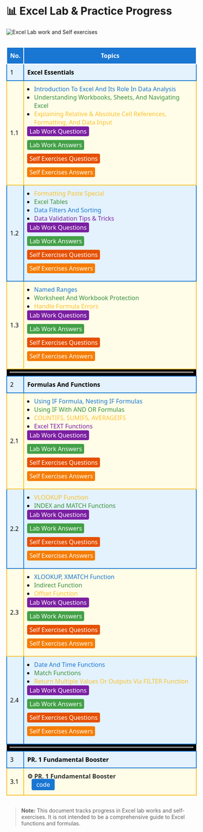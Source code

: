 <h1>📊 Excel Lab & Practice Progress</h1>
<img src="https://img.shields.io/badge/Lab%20work%20and%20Self%20exercises-%23ffff76?logo=microsoft-excel&label=Excel" alt="Excel Lab work and Self exercises">
<hr style="background:transparent;">
<table style="width:100%;border-collapse:collapse;font-family:'Segoe UI',Arial,sans-serif;">
  <thead>
    <tr style="background:#1976d2;color:#fff;">
      <th style="padding:10px 8px;border:2px solid #fff;background:#1976d2;">No.</th>
      <th style="padding:10px 8px;border:2px solid #fff;background:#1976d2;">Topics</th>
    </tr>
  </thead>
  <tbody>
    <tr style="background:#e3f2fd;color:#000;">
      <td style="padding:10px 8px;border:2px solid #1976d2;">1</td>
      <td style="padding:10px 8px;border:2px solid #1976d2;"><b>Excel Essentials</b></td>
    </tr>
    <tr style="background:#fffde7; color:#000;">
      <td style="padding:10px 8px;border:2px solid #fbc02d;">1.1</td>
      <td style="padding:10px 8px;border:2px solid #fbc02d;">
        <ul style="margin:0;padding-left:18px;">
          <li><span style="color:#1976d2;">Introduction To Excel And Its Role In Data Analysis</span></li>
          <li><span style="color:#388e3c;">Understanding Workbooks, Sheets, And Navigating Excel</span></li>
          <li><span style="color:#fbc02d;">Explaining Relative & Absolute Cell References, Formatting, And Data Input</span></li>
        </ul>
        <div style="margin-bottom:6px;">
          <span style="color:#fff;background:#7b1fa2;padding:2px 6px;border-radius:4px;display:inline-block;margin-bottom:4px;">
            <a style="color:#fff;text-decoration:none;" href="lab_work/1.1_questions.xlsx">Lab Work Questions</a>
          </span>
        </div>
        <div style="margin-bottom:6px;">
          <span style="color:#fff;background:#43a047;padding:2px 6px;border-radius:4px;display:inline-block;margin-bottom:4px;">
            <a style="color:#fff;text-decoration:none;" href="lab_work/1.1_answers.xlsx">Lab Work Answers</a>
          </span>
        </div>
        <div style="margin-bottom:6px;">
          <span style="color:#fff;background:#e65100;padding:2px 6px;border-radius:4px;display:inline-block;margin-bottom:4px;">
            <a style="color:#fff;text-decoration:none;" href="self_exercise/1.1_questions.xlsx">Self Exercises Questions</a>
          </span>
        </div>
        <div style="margin-bottom:6px;">
          <span style="color:#fff;background:#f57c00;padding:2px 6px;border-radius:4px;display:inline-block;margin-bottom:4px;">
            <a style="color:#fff;text-decoration:none;" href="self_exercise/1.1_answers.xlsx">Self Exercises Answers</a>
          </span>
        </div>
      </td>
    </tr>
    <tr style="background:#e3f2fd;color:#000;">
      <td style="padding:10px 8px;border:2px solid #1976d2;">1.2</td>
      <td style="padding:10px 8px;border:2px solid #1976d2;">
        <ul style="margin:0;padding-left:18px;">
          <li><span style="color:#fbc02d;">Formatting Paste Special</span></li>
          <li><span style="color:#388e3c;">Excel Tables</span></li>
          <li><span style="color:#1976d2;">Data Filters And Sorting</span></li>
          <li><span style="color:#7b1fa2;">Data Validation Tips & Tricks</span></li>
        </ul>
        <div style="margin-bottom:6px;">
          <span style="color:#fff;background:#7b1fa2;padding:2px 6px;border-radius:4px;display:inline-block;margin-bottom:4px;">
            <a style="color:#fff;text-decoration:none;" href="lab_work/1.2_questions.xlsx">Lab Work Questions</a>
          </span>
        </div>
        <div style="margin-bottom:6px;">
          <span style="color:#fff;background:#43a047;padding:2px 6px;border-radius:4px;display:inline-block;margin-bottom:4px;">
            <a style="color:#fff;text-decoration:none;" href="lab_work/1.2_answers.xlsx">Lab Work Answers</a>
          </span>
        </div>
        <div style="margin-bottom:6px;">
          <span style="color:#fff;background:#e65100;padding:2px 6px;border-radius:4px;display:inline-block;margin-bottom:4px;">
            <a style="color:#fff;text-decoration:none;" href="self_exercise/1.2_questions.xlsx">Self Exercises Questions</a>
          </span>
        </div>
        <div style="margin-bottom:6px;">
          <span style="color:#fff;background:#f57c00;padding:2px 6px;border-radius:4px;display:inline-block;margin-bottom:4px;">
            <a style="color:#fff;text-decoration:none;" href="self_exercise/1.2_answers.xlsx">Self Exercises Answers</a>
          </span>
        </div>
      </td>
    </tr>
    <tr style="background:#fffde7; color:#000;">
      <td style="padding:10px 8px;border:2px solid #fbc02d;">1.3</td>
      <td style="padding:10px 8px;border:2px solid #fbc02d;">
        <ul style="margin:0;padding-left:18px;">
          <li><span style="color:#1976d2;">Named Ranges</span></li>
          <li><span style="color:#388e3c;">Worksheet And Workbook Protection</span></li>
          <li><span style="color:#fbc02d;">Handle Formula Errors</span></li>
        </ul>
        <div style="margin-bottom:6px;">
          <span style="color:#fff;background:#7b1fa2;padding:2px 6px;border-radius:4px;display:inline-block;margin-bottom:4px;">
            <a style="color:#fff;text-decoration:none;" href="lab_work/1.3_questions.xlsx">Lab Work Questions</a>
          </span>
        </div>
        <div style="margin-bottom:6px;">
          <span style="color:#fff;background:#43a047;padding:2px 6px;border-radius:4px;display:inline-block;margin-bottom:4px;">
            <a style="color:#fff;text-decoration:none;" href="lab_work/1.3_answers.xlsx">Lab Work Answers</a>
          </span>
        </div>
        <div style="margin-bottom:6px;">
          <span style="color:#fff;background:#e65100;padding:2px 6px;border-radius:4px;display:inline-block;margin-bottom:4px;">
            <a style="color:#fff;text-decoration:none;" href="self_exercise/1.3_questions.xlsx">Self Exercises Questions</a>
          </span>
        </div>
        <div style="margin-bottom:6px;">
          <span style="color:#fff;background:#f57c00;padding:2px 6px;border-radius:4px;display:inline-block;margin-bottom:4px;">
            <a style="color:#fff;text-decoration:none;" href="self_exercise/1.3_answers.xlsx">Self Exercises Answers</a>
          </span>
        </div>
      </td>
    </tr>
    <tr>
      <td colspan="2" style="background:#000;">
        <hr style="border:1px solid #fff; background:transparent; margin:4px 0;">
      </td>
    </tr>
    <tr style="background:#e3f2fd;color:#000;">
      <td style="padding:10px 8px;border:2px solid #1976d2;">2</td>
      <td style="padding:10px 8px;border:2px solid #1976d2;"><b>Formulas And Functions</b></td>
    </tr>
    <tr style="background:#fffde7; color:#000;">
      <td style="padding:10px 8px;border:2px solid #fbc02d;">2.1</td>
      <td style="padding:10px 8px;border:2px solid #fbc02d;">
        <ul style="margin:0;padding-left:18px;">
          <li><span style="color:#1976d2;">Using IF Formula, Nesting IF Formulas</span></li>
          <li><span style="color:#388e3c;">Using IF With AND OR Formulas</span></li>
          <li><span style="color:#fbc02d;">COUNTIFS, SUMIFS, AVERAGEIFS</span></li>
          <li><span style="color:#7b1fa2;">Excel TEXT Functions</span></li>
        </ul>
        <div style="margin-bottom:6px;">
          <span style="color:#fff;background:#7b1fa2;padding:2px 6px;border-radius:4px;display:inline-block;margin-bottom:4px;">
            <a style="color:#fff;text-decoration:none;" href="lab_work/2.1_questions.xlsx">Lab Work Questions</a>
          </span>
        </div>
        <div style="margin-bottom:6px;">
          <span style="color:#fff;background:#43a047;padding:2px 6px;border-radius:4px;display:inline-block;margin-bottom:4px;">
            <a style="color:#fff;text-decoration:none;" href="lab_work/2.1_answers.xlsx">Lab Work Answers</a>
          </span>
        </div>
        <div style="margin-bottom:6px;">
          <span style="color:#fff;background:#e65100;padding:2px 6px;border-radius:4px;display:inline-block;margin-bottom:4px;">
            <a style="color:#fff;text-decoration:none;" href="self_exercise/2.1_questions.xlsx">Self Exercises Questions</a>
          </span>
        </div>
        <div style="margin-bottom:6px;">
          <span style="color:#fff;background:#f57c00;padding:2px 6px;border-radius:4px;display:inline-block;margin-bottom:4px;">
            <a style="color:#fff;text-decoration:none;" href="self_exercise/2.1_answers.xlsx">Self Exercises Answers</a>
          </span>
        </div>
      </td>
    </tr>
    <tr style="background:#e3f2fd;color:#000;">
      <td style="padding:10px 8px;border:2px solid #1976d2;">2.2</td>
      <td style="padding:10px 8px;border:2px solid #1976d2;">
        <ul style="margin:0;padding-left:18px;">
          <li><span style="color:#fbc02d;">VLOOKUP Function</span></li>
          <li><span style="color:#388e3c;">INDEX and MATCH Functions</span></li>
        </ul>
        <div style="margin-bottom:6px;">
          <span style="color:#fff;background:#7b1fa2;padding:2px 6px;border-radius:4px;display:inline-block;margin-bottom:4px;">
            <a style="color:#fff;text-decoration:none;" href="lab_work/2.2_questions.xlsx">Lab Work Questions</a>
          </span>
        </div>
        <div style="margin-bottom:6px;">
          <span style="color:#fff;background:#43a047;padding:2px 6px;border-radius:4px;display:inline-block;margin-bottom:4px;">
            <a style="color:#fff;text-decoration:none;" href="lab_work/2.2_answers.xlsx">Lab Work Answers</a>
          </span>
        </div>
        <div style="margin-bottom:6px;">
          <span style="color:#fff;background:#e65100;padding:2px 6px;border-radius:4px;display:inline-block;margin-bottom:4px;">
            <a style="color:#fff;text-decoration:none;" href="self_exercise/2.2_questions.xlsx">Self Exercises Questions</a>
          </span>
        </div>
        <div style="margin-bottom:6px;">
          <span style="color:#fff;background:#f57c00;padding:2px 6px;border-radius:4px;display:inline-block;margin-bottom:4px;">
            <a style="color:#fff;text-decoration:none;" href="self_exercise/2.2_answers.xlsx">Self Exercises Answers</a>
          </span>
        </div>
      </td>
    </tr>
    <tr style="background:#fffde7; color:#000;">
      <td style="padding:10px 8px;border:2px solid #fbc02d;">2.3</td>
      <td style="padding:10px 8px;border:2px solid #fbc02d;">
        <ul style="margin:0;padding-left:18px;">
          <li><span style="color:#1976d2;">XLOOKUP, XMATCH Function</span></li>
          <li><span style="color:#388e3c;">Indirect Function</span></li>
          <li><span style="color:#fbc02d;">Offset Function</span></li>
        </ul>
        <div style="margin-bottom:6px;">
          <span style="color:#fff;background:#7b1fa2;padding:2px 6px;border-radius:4px;display:inline-block;margin-bottom:4px;">
            <a style="color:#fff;text-decoration:none;" href="lab_work/2.3_questions.xlsx">Lab Work Questions</a>
          </span>
        </div>
        <div style="margin-bottom:6px;">
          <span style="color:#fff;background:#43a047;padding:2px 6px;border-radius:4px;display:inline-block;margin-bottom:4px;">
            <a style="color:#fff;text-decoration:none;" href="lab_work/2.3_answers.xlsx">Lab Work Answers</a>
          </span>
        </div>
        <div style="margin-bottom:6px;">
          <span style="color:#fff;background:#e65100;padding:2px 6px;border-radius:4px;display:inline-block;margin-bottom:4px;">
            <a style="color:#fff;text-decoration:none;" href="self_exercise/2.3_questions.xlsx">Self Exercises Questions</a>
          </span>
        </div>
        <div style="margin-bottom:6px;">
          <span style="color:#fff;background:#f57c00;padding:2px 6px;border-radius:4px;display:inline-block;margin-bottom:4px;">
            <a style="color:#fff;text-decoration:none;" href="self_exercise/2.3_answers.xlsx">Self Exercises Answers</a>
          </span>
        </div>
      </td>
    </tr>
    <tr style="background:#e3f2fd;color:#000;">
      <td style="padding:10px 8px;border:2px solid #1976d2;">2.4</td>
      <td style="padding:10px 8px;border:2px solid #1976d2;">
        <ul style="margin:0;padding-left:18px;">
          <li><span style="color:#1976d2;">Date And Time Functions</span></li>
          <li><span style="color:#388e3c;">Match Functions</span></li>
          <li><span style="color:#fbc02d;">Return Multiple Values Or Outputs Via FILTER Function</span></li>
        </ul>
        <div style="margin-bottom:6px;">
          <span style="color:#fff;background:#7b1fa2;padding:2px 6px;border-radius:4px;display:inline-block;margin-bottom:4px;">
            <a style="color:#fff;text-decoration:none;" href="lab_work/2.4_questions.xlsx">Lab Work Questions</a>
          </span>
        </div>
        <div style="margin-bottom:6px;">
          <span style="color:#fff;background:#43a047;padding:2px 6px;border-radius:4px;display:inline-block;margin-bottom:4px;">
            <a style="color:#fff;text-decoration:none;" href="lab_work/2.4_answers.xlsx">Lab Work Answers</a>
          </span>
        </div>
        <div style="margin-bottom:6px;">
          <span style="color:#fff;background:#e65100;padding:2px 6px;border-radius:4px;display:inline-block;margin-bottom:4px;">
            <a style="color:#fff;text-decoration:none;" href="self_exercise/2.4_questions.xlsx">Self Exercises Questions</a>
          </span>
        </div>
        <div style="margin-bottom:6px;">
          <span style="color:#fff;background:#f57c00;padding:2px 6px;border-radius:4px;display:inline-block;margin-bottom:4px;">
            <a style="color:#fff;text-decoration:none;" href="self_exercise/2.4_answers.xlsx">Self Exercises Answers</a>
          </span>
        </div>
      </td>
    </tr>
    <tr>
      <td colspan="2" style="background:#000;">
        <hr style="border:1px solid #fff; background:transparent; margin:4px 0;">
      </td>
    </tr>
    <tr style="background:#e3f2fd;color:#000;">
      <td style="padding:10px 8px;border:2px solid #1976d2;">3</td>
      <td style="padding:10px 8px;border:2px solid #1976d2;">
        <b>PR. 1 Fundamental Booster</b>
      </td>
    </tr>
    <tr style="background:#fffde7; color:#000;">
      <td style="padding:10px 8px;border:2px solid #fbc02d;">3.1</td>
      <td style="padding:10px 8px;border:2px solid #fbc02d;">
        <span style="font-weight:bold; color:#333;">
          ⚙️ PR. 1 Fundamental Booster
        </span>
        <div style="margin-bottom:6px;">
          <span style="margin-left:12px;padding:4px 12px;background:#1976d2;color:#fff;border:none;border-radius:4px;cursor:pointer;">
            <a style="color:#fff;text-decoration:none;" href="https://github.com/Prath-code/Ms_Excel_Practice">code</a>
          </span>
        </div>
      </td>
    </tr>
  </tbody>
</table>
<hr style="background:transparent;">
<blockquote>
  <b>Note:</b> This document tracks progress in Excel lab works and self-exercises. It is not intended to be a comprehensive guide to Excel functions and formulas.
</blockquote>
